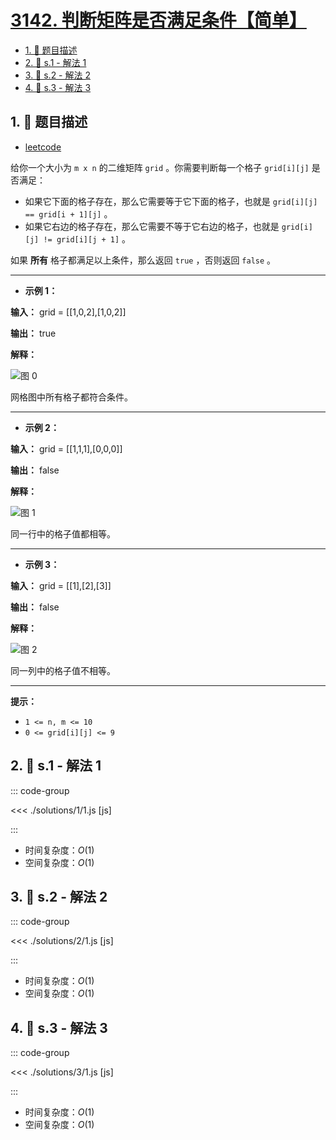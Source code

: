 # [3142. 判断矩阵是否满足条件【简单】](https://github.com/tnotesjs/TNotes.leetcode/tree/main/notes/3142.%20%E5%88%A4%E6%96%AD%E7%9F%A9%E9%98%B5%E6%98%AF%E5%90%A6%E6%BB%A1%E8%B6%B3%E6%9D%A1%E4%BB%B6%E3%80%90%E7%AE%80%E5%8D%95%E3%80%91)

<!-- region:toc -->

- [1. 📝 题目描述](#1--题目描述)
- [2. 🎯 s.1 - 解法 1](#2--s1---解法-1)
- [3. 🎯 s.2 - 解法 2](#3--s2---解法-2)
- [4. 🎯 s.3 - 解法 3](#4--s3---解法-3)

<!-- endregion:toc -->

## 1. 📝 题目描述

- [leetcode](https://leetcode.cn/problems/check-if-grid-satisfies-conditions/)

给你一个大小为 `m x n` 的二维矩阵 `grid` 。你需要判断每一个格子 `grid[i][j]` 是否满足：

- 如果它下面的格子存在，那么它需要等于它下面的格子，也就是 `grid[i][j] == grid[i + 1][j]` 。
- 如果它右边的格子存在，那么它需要不等于它右边的格子，也就是 `grid[i][j] != grid[i][j + 1]` 。

如果 **所有** 格子都满足以上条件，那么返回 `true` ，否则返回 `false` 。

---

- **示例 1：**

**输入：** grid = [[1,0,2],[1,0,2]]

**输出：** true

**解释：**

![图 0](https://cdn.jsdelivr.net/gh/tnotesjs/imgs@main/2025-09-29-08-01-40.png)

网格图中所有格子都符合条件。

---

- **示例 2：**

**输入：** grid = [[1,1,1],[0,0,0]]

**输出：** false

**解释：**

![图 1](https://cdn.jsdelivr.net/gh/tnotesjs/imgs@main/2025-09-29-08-01-47.png)

同一行中的格子值都相等。

---

- **示例 3：**

**输入：** grid = [[1],[2],[3]]

**输出：** false

**解释：**

![图 2](https://cdn.jsdelivr.net/gh/tnotesjs/imgs@main/2025-09-29-08-01-58.png)

同一列中的格子值不相等。

---

**提示：**

- `1 <= n, m <= 10`
- `0 <= grid[i][j] <= 9`

## 2. 🎯 s.1 - 解法 1

::: code-group

<<< ./solutions/1/1.js [js]

:::

- 时间复杂度：$O(1)$
- 空间复杂度：$O(1)$

## 3. 🎯 s.2 - 解法 2

::: code-group

<<< ./solutions/2/1.js [js]

:::

- 时间复杂度：$O(1)$
- 空间复杂度：$O(1)$

## 4. 🎯 s.3 - 解法 3

::: code-group

<<< ./solutions/3/1.js [js]

:::

- 时间复杂度：$O(1)$
- 空间复杂度：$O(1)$
